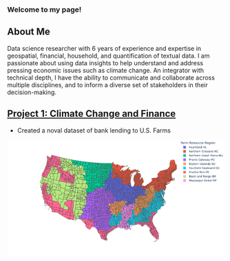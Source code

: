 ### Welcome to my page! 

## About Me

Data science researcher with 6 years of experience and expertise in geospatial, financial, household, and quantification of textual data. I am passionate about using data insights to help understand and address pressing economic issues such as climate change. An integrator with technical depth, I have the ability to communicate and collaborate across multiple disciplines, and to inform a diverse set of stakeholders in their decision-making. 


## [Project 1: Climate Change and Finance](https://github.com/tengtedliu/us_banking_data)
* Created a noval dataset of bank lending to U.S. Farms

![](https://github.com/tengtedliu/tengtedliu.github.io/blob/main/images/ers.png "ERS")




